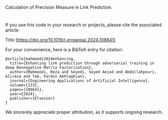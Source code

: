 Calculation of Precision Measure in Link Prediction.
#

If you use this code in your research or projects, please cite the associated article:

Title [https://doi.org/10.1016/j.engappai.2024.108641]

For your convenience, here is a BibTeX entry for citation:

```
@article{mahmoodi2024enhancing,
  title={Enhancing link prediction through adversarial training in deep Nonnegative Matrix Factorization},
  author={Mahmoodi, Reza and Seyedi, Seyed Amjad and Abdollahpouri, Alireza and Tab, Fardin Akhlaghian},
  journal={Engineering Applications of Artificial Intelligence},
  volume={133},
  pages={108641},
  year={2024},
  publisher={Elsevier}
}
```
We sincerely appreciate proper attribution, as it supports ongoing research.
